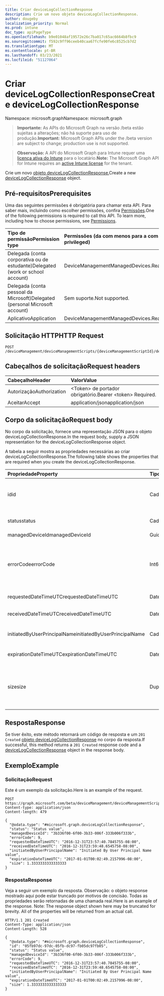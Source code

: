 ```yaml
---
title: Criar deviceLogCollectionResponse
description: Crie um novo objeto deviceLogCollectionResponse.
author: dougeby
localization_priority: Normal
ms.prod: intune
doc_type: apiPageType
ms.openlocfilehash: b9e01048af19572e26c7ba017c65ac6664b8fbc9
ms.sourcegitcommit: f592c9ff96ceeb40caa67fcfe90fe6c8525cb7d2
ms.translationtype: MT
ms.contentlocale: pt-BR
ms.lasthandoff: 03/23/2021
ms.locfileid: "51127064"
---
```

# <a name="create-devicelogcollectionresponse"></a><span data-ttu-id="f7ac1-103">Criar deviceLogCollectionResponse</span><span class="sxs-lookup"><span data-stu-id="f7ac1-103">Create deviceLogCollectionResponse</span></span>

<span data-ttu-id="f7ac1-104">Namespace: microsoft.graph</span><span class="sxs-lookup"><span data-stu-id="f7ac1-104">Namespace: microsoft.graph</span></span>

> <span data-ttu-id="f7ac1-105">**Importante:** As APIs do Microsoft Graph na versão /beta estão sujeitas a alterações; não há suporte para uso de produção.</span><span class="sxs-lookup"><span data-stu-id="f7ac1-105">**Important:** Microsoft Graph APIs under the /beta version are subject to change; production use is not supported.</span></span>

> <span data-ttu-id="f7ac1-106">**Observação:** A API do Microsoft Graph para Intune requer uma [licença ativa do Intune](https://go.microsoft.com/fwlink/?linkid=839381) para o locatário.</span><span class="sxs-lookup"><span data-stu-id="f7ac1-106">**Note:** The Microsoft Graph API for Intune requires an [active Intune license](https://go.microsoft.com/fwlink/?linkid=839381) for the tenant.</span></span>

<span data-ttu-id="f7ac1-107">Crie um novo [objeto deviceLogCollectionResponse.](../resources/intune-devices-devicelogcollectionresponse.md)</span><span class="sxs-lookup"><span data-stu-id="f7ac1-107">Create a new [deviceLogCollectionResponse](../resources/intune-devices-devicelogcollectionresponse.md) object.</span></span>

## <a name="prerequisites"></a><span data-ttu-id="f7ac1-108">Pré-requisitos</span><span class="sxs-lookup"><span data-stu-id="f7ac1-108">Prerequisites</span></span>
<span data-ttu-id="f7ac1-p101">Uma das seguintes permissões é obrigatória para chamar esta API. Para saber mais, incluindo como escolher permissões, confira [Permissões](/graph/permissions-reference).</span><span class="sxs-lookup"><span data-stu-id="f7ac1-p101">One of the following permissions is required to call this API. To learn more, including how to choose permissions, see [Permissions](/graph/permissions-reference).</span></span>

|<span data-ttu-id="f7ac1-111">Tipo de permissão</span><span class="sxs-lookup"><span data-stu-id="f7ac1-111">Permission type</span></span>|<span data-ttu-id="f7ac1-112">Permissões (da com menos para a com mais privilégios)</span><span class="sxs-lookup"><span data-stu-id="f7ac1-112">Permissions (from least to most privileged)</span></span>|
|:---|:---|
|<span data-ttu-id="f7ac1-113">Delegada (conta corporativa ou de estudante)</span><span class="sxs-lookup"><span data-stu-id="f7ac1-113">Delegated (work or school account)</span></span>|<span data-ttu-id="f7ac1-114">DeviceManagementManagedDevices.ReadWrite.All</span><span class="sxs-lookup"><span data-stu-id="f7ac1-114">DeviceManagementManagedDevices.ReadWrite.All</span></span>|
|<span data-ttu-id="f7ac1-115">Delegada (conta pessoal da Microsoft)</span><span class="sxs-lookup"><span data-stu-id="f7ac1-115">Delegated (personal Microsoft account)</span></span>|<span data-ttu-id="f7ac1-116">Sem suporte.</span><span class="sxs-lookup"><span data-stu-id="f7ac1-116">Not supported.</span></span>|
|<span data-ttu-id="f7ac1-117">Aplicativo</span><span class="sxs-lookup"><span data-stu-id="f7ac1-117">Application</span></span>|<span data-ttu-id="f7ac1-118">DeviceManagementManagedDevices.ReadWrite.All</span><span class="sxs-lookup"><span data-stu-id="f7ac1-118">DeviceManagementManagedDevices.ReadWrite.All</span></span>|

## <a name="http-request"></a><span data-ttu-id="f7ac1-119">Solicitação HTTP</span><span class="sxs-lookup"><span data-stu-id="f7ac1-119">HTTP Request</span></span>
<!-- {
  "blockType": "ignored"
}
-->
``` http
POST /deviceManagement/deviceManagementScripts/{deviceManagementScriptId}/deviceRunStates/{deviceManagementScriptDeviceStateId}/managedDevice/logCollectionRequests
```

## <a name="request-headers"></a><span data-ttu-id="f7ac1-120">Cabeçalhos de solicitação</span><span class="sxs-lookup"><span data-stu-id="f7ac1-120">Request headers</span></span>
|<span data-ttu-id="f7ac1-121">Cabeçalho</span><span class="sxs-lookup"><span data-stu-id="f7ac1-121">Header</span></span>|<span data-ttu-id="f7ac1-122">Valor</span><span class="sxs-lookup"><span data-stu-id="f7ac1-122">Value</span></span>|
|:---|:---|
|<span data-ttu-id="f7ac1-123">Autorização</span><span class="sxs-lookup"><span data-stu-id="f7ac1-123">Authorization</span></span>|<span data-ttu-id="f7ac1-124">&lt;Token&gt; de portador obrigatório.</span><span class="sxs-lookup"><span data-stu-id="f7ac1-124">Bearer &lt;token&gt; Required.</span></span>|
|<span data-ttu-id="f7ac1-125">Aceitar</span><span class="sxs-lookup"><span data-stu-id="f7ac1-125">Accept</span></span>|<span data-ttu-id="f7ac1-126">application/json</span><span class="sxs-lookup"><span data-stu-id="f7ac1-126">application/json</span></span>|

## <a name="request-body"></a><span data-ttu-id="f7ac1-127">Corpo da solicitação</span><span class="sxs-lookup"><span data-stu-id="f7ac1-127">Request body</span></span>
<span data-ttu-id="f7ac1-128">No corpo da solicitação, fornece uma representação JSON para o objeto deviceLogCollectionResponse.</span><span class="sxs-lookup"><span data-stu-id="f7ac1-128">In the request body, supply a JSON representation for the deviceLogCollectionResponse object.</span></span>

<span data-ttu-id="f7ac1-129">A tabela a seguir mostra as propriedades necessárias ao criar deviceLogCollectionResponse.</span><span class="sxs-lookup"><span data-stu-id="f7ac1-129">The following table shows the properties that are required when you create the deviceLogCollectionResponse.</span></span>

|<span data-ttu-id="f7ac1-130">Propriedade</span><span class="sxs-lookup"><span data-stu-id="f7ac1-130">Property</span></span>|<span data-ttu-id="f7ac1-131">Tipo</span><span class="sxs-lookup"><span data-stu-id="f7ac1-131">Type</span></span>|<span data-ttu-id="f7ac1-132">Descrição</span><span class="sxs-lookup"><span data-stu-id="f7ac1-132">Description</span></span>|
|:---|:---|:---|
|<span data-ttu-id="f7ac1-133">id</span><span class="sxs-lookup"><span data-stu-id="f7ac1-133">id</span></span>|<span data-ttu-id="f7ac1-134">Cadeia de caracteres</span><span class="sxs-lookup"><span data-stu-id="f7ac1-134">String</span></span>|<span data-ttu-id="f7ac1-135">O identificador exclusivo na forma de tenantId_deviceId_requestId</span><span class="sxs-lookup"><span data-stu-id="f7ac1-135">The unique identifier in the form of tenantId_deviceId_requestId</span></span>|
|<span data-ttu-id="f7ac1-136">status</span><span class="sxs-lookup"><span data-stu-id="f7ac1-136">status</span></span>|<span data-ttu-id="f7ac1-137">Cadeia de caracteres</span><span class="sxs-lookup"><span data-stu-id="f7ac1-137">String</span></span>|<span data-ttu-id="f7ac1-138">O status da solicitação do conjunto de log</span><span class="sxs-lookup"><span data-stu-id="f7ac1-138">The status of the log collection request</span></span>|
|<span data-ttu-id="f7ac1-139">managedDeviceId</span><span class="sxs-lookup"><span data-stu-id="f7ac1-139">managedDeviceId</span></span>|<span data-ttu-id="f7ac1-140">Guid</span><span class="sxs-lookup"><span data-stu-id="f7ac1-140">Guid</span></span>|<span data-ttu-id="f7ac1-141">A ID do dispositivo</span><span class="sxs-lookup"><span data-stu-id="f7ac1-141">The device Id</span></span>|
|<span data-ttu-id="f7ac1-142">errorCode</span><span class="sxs-lookup"><span data-stu-id="f7ac1-142">errorCode</span></span>|<span data-ttu-id="f7ac1-143">Int64</span><span class="sxs-lookup"><span data-stu-id="f7ac1-143">Int64</span></span>|<span data-ttu-id="f7ac1-144">O código de erro, se for o caso.</span><span class="sxs-lookup"><span data-stu-id="f7ac1-144">The error code, if any.</span></span> <span data-ttu-id="f7ac1-145">Valores válidos -9.22337203685478E+18 a 9.22337203685478E+18</span><span class="sxs-lookup"><span data-stu-id="f7ac1-145">Valid values -9.22337203685478E+18 to 9.22337203685478E+18</span></span>|
|<span data-ttu-id="f7ac1-146">requestedDateTimeUTC</span><span class="sxs-lookup"><span data-stu-id="f7ac1-146">requestedDateTimeUTC</span></span>|<span data-ttu-id="f7ac1-147">DateTimeOffset</span><span class="sxs-lookup"><span data-stu-id="f7ac1-147">DateTimeOffset</span></span>|<span data-ttu-id="f7ac1-148">DateTime da solicitação</span><span class="sxs-lookup"><span data-stu-id="f7ac1-148">The DateTime of the request</span></span>|
|<span data-ttu-id="f7ac1-149">receivedDateTimeUTC</span><span class="sxs-lookup"><span data-stu-id="f7ac1-149">receivedDateTimeUTC</span></span>|<span data-ttu-id="f7ac1-150">DateTimeOffset</span><span class="sxs-lookup"><span data-stu-id="f7ac1-150">DateTimeOffset</span></span>|<span data-ttu-id="f7ac1-151">DateTime a solicitação foi recebida</span><span class="sxs-lookup"><span data-stu-id="f7ac1-151">The DateTime the request was received</span></span>|
|<span data-ttu-id="f7ac1-152">initiatedByUserPrincipalName</span><span class="sxs-lookup"><span data-stu-id="f7ac1-152">initiatedByUserPrincipalName</span></span>|<span data-ttu-id="f7ac1-153">Cadeia de caracteres</span><span class="sxs-lookup"><span data-stu-id="f7ac1-153">String</span></span>|<span data-ttu-id="f7ac1-154">O UPN para quem iniciou a solicitação</span><span class="sxs-lookup"><span data-stu-id="f7ac1-154">The UPN for who initiated the request</span></span>|
|<span data-ttu-id="f7ac1-155">expirationDateTimeUTC</span><span class="sxs-lookup"><span data-stu-id="f7ac1-155">expirationDateTimeUTC</span></span>|<span data-ttu-id="f7ac1-156">DateTimeOffset</span><span class="sxs-lookup"><span data-stu-id="f7ac1-156">DateTimeOffset</span></span>|<span data-ttu-id="f7ac1-157">DateTime da expiração dos logs</span><span class="sxs-lookup"><span data-stu-id="f7ac1-157">The DateTime of the expiration of the logs</span></span>|
|<span data-ttu-id="f7ac1-158">size</span><span class="sxs-lookup"><span data-stu-id="f7ac1-158">size</span></span>|<span data-ttu-id="f7ac1-159">Duplo</span><span class="sxs-lookup"><span data-stu-id="f7ac1-159">Double</span></span>|<span data-ttu-id="f7ac1-160">O tamanho dos logs.</span><span class="sxs-lookup"><span data-stu-id="f7ac1-160">The size of the logs.</span></span> <span data-ttu-id="f7ac1-161">Valores válidos -1,79769313486232E+308 a 1.79769313486232E+308</span><span class="sxs-lookup"><span data-stu-id="f7ac1-161">Valid values -1.79769313486232E+308 to 1.79769313486232E+308</span></span>|



## <a name="response"></a><span data-ttu-id="f7ac1-162">Resposta</span><span class="sxs-lookup"><span data-stu-id="f7ac1-162">Response</span></span>
<span data-ttu-id="f7ac1-163">Se tiver êxito, este método retornará um código de resposta e um `201 Created` [objeto deviceLogCollectionResponse](../resources/intune-devices-devicelogcollectionresponse.md) no corpo da resposta.</span><span class="sxs-lookup"><span data-stu-id="f7ac1-163">If successful, this method returns a `201 Created` response code and a [deviceLogCollectionResponse](../resources/intune-devices-devicelogcollectionresponse.md) object in the response body.</span></span>

## <a name="example"></a><span data-ttu-id="f7ac1-164">Exemplo</span><span class="sxs-lookup"><span data-stu-id="f7ac1-164">Example</span></span>

### <a name="request"></a><span data-ttu-id="f7ac1-165">Solicitação</span><span class="sxs-lookup"><span data-stu-id="f7ac1-165">Request</span></span>
<span data-ttu-id="f7ac1-166">Este é um exemplo da solicitação.</span><span class="sxs-lookup"><span data-stu-id="f7ac1-166">Here is an example of the request.</span></span>
``` http
POST https://graph.microsoft.com/beta/deviceManagement/deviceManagementScripts/{deviceManagementScriptId}/deviceRunStates/{deviceManagementScriptDeviceStateId}/managedDevice/logCollectionRequests
Content-type: application/json
Content-length: 479

{
  "@odata.type": "#microsoft.graph.deviceLogCollectionResponse",
  "status": "Status value",
  "managedDeviceId": "3b336f00-6f00-3b33-006f-333b006f333b",
  "errorCode": 9,
  "requestedDateTimeUTC": "2016-12-31T23:57:40.7845755-08:00",
  "receivedDateTimeUTC": "2016-12-31T23:59:48.6545758-08:00",
  "initiatedByUserPrincipalName": "Initiated By User Principal Name value",
  "expirationDateTimeUTC": "2017-01-01T00:02:49.2157996-08:00",
  "size": 1.3333333333333333
}
```

### <a name="response"></a><span data-ttu-id="f7ac1-167">Resposta</span><span class="sxs-lookup"><span data-stu-id="f7ac1-167">Response</span></span>
<span data-ttu-id="f7ac1-p104">Veja a seguir um exemplo da resposta. Observação: o objeto response mostrado aqui pode estar truncado por motivos de concisão. Todas as propriedades serão retornadas de uma chamada real.</span><span class="sxs-lookup"><span data-stu-id="f7ac1-p104">Here is an example of the response. Note: The response object shown here may be truncated for brevity. All of the properties will be returned from an actual call.</span></span>
``` http
HTTP/1.1 201 Created
Content-Type: application/json
Content-Length: 528

{
  "@odata.type": "#microsoft.graph.deviceLogCollectionResponse",
  "id": "05fb97dc-97dc-05fb-dc97-fb05dc97fb05",
  "status": "Status value",
  "managedDeviceId": "3b336f00-6f00-3b33-006f-333b006f333b",
  "errorCode": 9,
  "requestedDateTimeUTC": "2016-12-31T23:57:40.7845755-08:00",
  "receivedDateTimeUTC": "2016-12-31T23:59:48.6545758-08:00",
  "initiatedByUserPrincipalName": "Initiated By User Principal Name value",
  "expirationDateTimeUTC": "2017-01-01T00:02:49.2157996-08:00",
  "size": 1.3333333333333333
}
```




